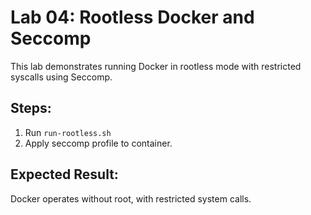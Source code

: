 # Lab 04: Rootless Docker and Seccomp

This lab demonstrates running Docker in rootless mode with restricted syscalls using Seccomp.

## Steps:
1. Run `run-rootless.sh`
2. Apply seccomp profile to container.

## Expected Result:
Docker operates without root, with restricted system calls.